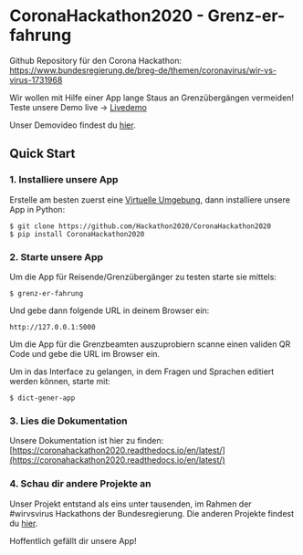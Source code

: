 # CoronaHackathon2020 - Grenz-er-fahrung
Github Repository für den Corona Hackathon: https://www.bundesregierung.de/breg-de/themen/coronavirus/wir-vs-virus-1731968

Wir wollen mit Hilfe einer App lange Staus an Grenzübergängen vermeiden!
Teste unsere Demo live -> [Livedemo](https://grenzerfahrung.eu.pythonanywhere.com/)

Unser Demovideo findest du [hier](https://youtu.be/CkHWGN4aRxE).





## Quick Start

### 1. Installiere unsere App
Erstelle am besten zuerst eine [Virtuelle Umgebung](https://virtualenv.pypa.io/en/latest/), dann installiere unsere App in Python:
```
$ git clone https://github.com/Hackathon2020/CoronaHackathon2020
$ pip install CoronaHackathon2020
```

### 2. Starte unsere App

Um die App für Reisende/Grenzübergänger zu testen starte sie mittels:

```
$ grenz-er-fahrung
```

Und gebe dann folgende URL in deinem Browser ein:

```
http://127.0.0.1:5000
```


Um die App für die Grenzbeamten auszuprobiern scanne einen validen QR Code und gebe die URL im Browser ein.




Um in das Interface zu gelangen, in dem Fragen und Sprachen editiert werden können, starte mit:

```
$ dict-gener-app
```

### 3. Lies die Dokumentation
Unsere Dokumentation ist hier zu finden: [https://coronahackathon2020.readthedocs.io/en/latest/](https://coronahackathon2020.readthedocs.io/en/latest/)



### 4. Schau dir andere Projekte an

Unser Projekt entstand als eins unter tausenden, im Rahmen der #wirvsvirus Hackathons der Bundesregierung. Die anderen Projekte findest du [hier](https://wirvsvirushackathon.devpost.com).

Hoffentlich gefällt dir unsere App!
